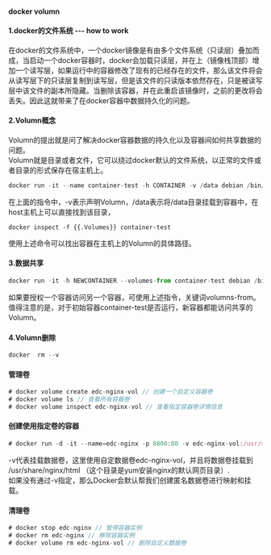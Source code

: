 #### docker volumn
#### 1.docker的文件系统 --- how to work
在docker的文件系统中，一个docker镜像是有由多个文件系统（只读层）叠加而成，当启动一个docker容器时，docker会加载只读层，并在上（镜像栈顶部）增加一个读写层，如果运行中的容器修改了现有的已经存在的文件，那么该文件将会从读写层下的只读层复制到读写层，但是该文件的只读版本依然存在，只是被读写层中该文件的副本所隐藏。当删除该容器，并在此重启该镜像时，之前的更改将会丢失。因此这就带来了在docker容器中数据持久化的问题。

#### 2.Volumn概念
Volumn的提出就是问了解决docker容器数据的持久化以及容器间如何共享数据的问题。<br/>
Volumn就是目录或者文件，它可以绕过docker默认的文件系统，以正常的文件或者目录的形式保存在宿主机上。<br/>
```javascript
docker run -it --name container-test -h CONTAINER -v /data debian /bin/bash
```
在上面的指令中，-v表示声明Volumn，/data表示将/data目录挂载到容器中，在host主机上可以直接找到该目录，
```javascipt
docker inspect -f {{.Volumes}} container-test
```
使用上述命令可以找出容器在主机上的Volumn的具体路径。

#### 3.数据共享
```javascript
docker run -it -h NEWCONTAINER --volumes-from container-test debian /bin/bash
```
如果要授权一个容器访问另一个容器，可使用上述指令，关键词volumns-from。<br/>
值得注意的是，对于初始容器container-test是否运行，新容器都能访问共享的Volumn。
#### 4.Volumn删除
```javascript
docker  rm --v
```

#### 管理卷
```javascript
# docker volume create edc-nginx-vol // 创建一个自定义容器卷
# docker volume ls // 查看所有容器卷
# docker volume inspect edc-nginx-vol // 查看指定容器卷详情信息
```
#### 创建使用指定卷的容器
```javascript
# docker run -d -it --name=edc-nginx -p 8800:80 -v edc-nginx-vol:/usr/share/nginx/html nginx
```
-v代表挂载数据卷，这里使用自定数据卷edc-nginx-vol，并且将数据卷挂载到 /usr/share/nginx/html （这个目录是yum安装nginx的默认网页目录）.</br>
如果没有通过-v指定，那么Docker会默认帮我们创建匿名数据卷进行映射和挂载。</br>

#### 清理卷
```javascript
# docker stop edc-nginx // 暂停容器实例
# docker rm edc-nginx // 移除容器实例
# docker volume rm edc-nginx-vol // 删除自定义数据卷
```
